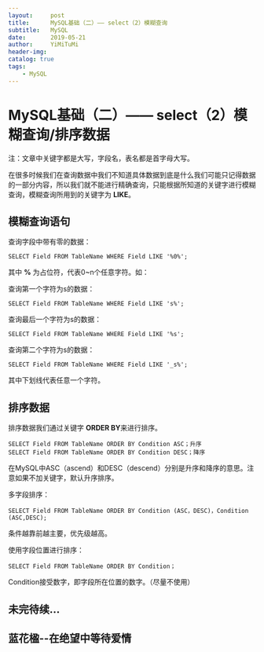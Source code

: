 ```yaml
---
layout:     post
title:      MySQL基础（二）—— select（2）模糊查询
subtitle:   MySQL
date:       2019-05-21
author:     YiMiTuMi
header-img: 
catalog: true
tags:
    - MySQL
---
```

# MySQL基础（二）—— select（2）模糊查询/排序数据

注：文章中关键字都是大写，字段名，表名都是首字母大写。

在很多时候我们在查询数据中我们不知道具体数据到底是什么我们可能只记得数据的一部分内容，所以我们就不能进行精确查询，只能根据所知道的关键字进行模糊查询，模糊查询所用到的关键字为 **LIKE**。

## 模糊查询语句

查询字段中带有零的数据：

	SELECT Field FROM TableName WHERE Field LIKE '%0%';

其中 **%** 为占位符，代表0~n个任意字符。如：

查询第一个字符为s的数据：

	SELECT Field FROM TableName WHERE Field LIKE 's%';

查询最后一个字符为s的数据：

	SELECT Field FROM TableName WHERE Field LIKE '%s';

查询第二个字符为s的数据：

	SELECT Field FROM TableName WHERE Field LIKE '_s%';

其中下划线代表任意一个字符。

## 排序数据

排序数据我们通过关键字 **ORDER BY**来进行排序。

	SELECT Field FROM TableName ORDER BY Condition ASC；升序
	SELECT Field FROM TableName ORDER BY Condition DESC；降序

在MySQL中ASC（ascend）和DESC（descend）分别是升序和降序的意思。注意如果不加关键字，默认升序排序。

多字段排序：

	SELECT Field FROM TableName ORDER BY Condition (ASC，DESC)，Condition (ASC,DESC);


条件越靠前越主要，优先级越高。

使用字段位置进行排序：

	SELECT Field FROM TableName ORDER BY Condition；

Condition接受数字，即字段所在位置的数字。（尽量不使用）

## 未完待续...

##  蓝花楹--在绝望中等待爱情
